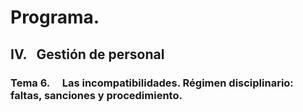 # Programa.
## **IV.   Gestión de personal**
### **Tema 6.**     Las incompatibilidades. Régimen disciplinario: faltas, sanciones y procedimiento.